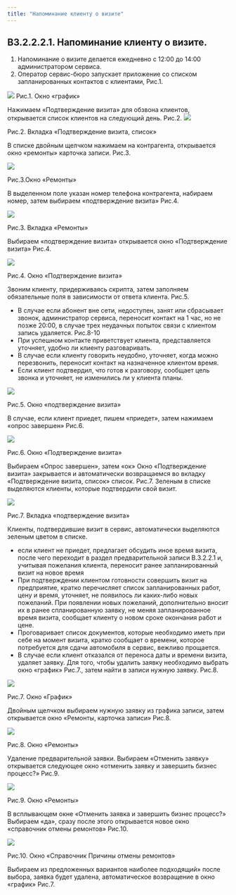 ```yaml
---
title: "Напоминание клиенту о визите"
---
```



## В3.2.2.2.1. Напоминание клиенту о визите.

1.  Напоминание о визите делается ежедневно с 12:00 до 14:00 администратором сервиса.
2.  Оператор сервис-бюро запускает приложение со списком запланированных контактов с клиентами, Рис.1.

![](notesorg/_attach/lu106561td1wc_tmp_226ffa4befadc7ce.png)
Рис.1. Окно «график»

Нажимаем «Подтверждение визита» для обзвона клиентов, открывается список клиентов на следующий день. Рис.2.
![](notesorg/_attach/lu106561td1wc_tmp_72a7eab450842f76.png)

Рис.2. Вкладка «Подтверждение визита, список»

В списке двойным щелчком нажимаем на контрагента, открывается окно «ремонты» карточка записи. Рис.3.

![](notesorg/_attach/lu106561td1wc_tmp_46e5fc4fb1d351e1.png)

Рис.3.Окно «Ремонты»

В выделенном поле указан номер телефона контрагента, набираем номер, затем выбираем «подтверждение визита» Рис.4.

![](notesorg/_attach/lu106561td1wc_tmp_154b6fd2132eed06.png)

Рис.3. Вкладка «Ремонты»

Выбираем «подтверждение визита» открывается окно «Подтверждение визита» Рис.4.

![](notesorg/_attach/lu106561td1wc_tmp_4bdb9196193775db.png)

Рис.4. Окно «Подтверждение визита»

Звоним клиенту, придерживаясь скрипта, затем заполняем обязательные поля в зависимости от ответа клиента. Рис.5.

-   В случае если абонент вне сети, недоступен, занят или сбрасывает звонок, администратор сервиса, переносит контакт на 1 час, но не позже 20:00, в случае трех неудачных попыток связи с клиентом запись удаляется. Рис.8-10 
-   При успешном контакте приветствует клиента, представляется уточняет, удобно ли клиенту разговаривать.
-   В случае если клиенту говорить неудобно, уточняет, когда можно перезвонить, переносит контакт на назначенное клиентом время.
-   Если клиент подтвердил, что готов к разговору, сообщает цель звонка и уточняет, не изменились ли у клиента планы.
  
![](notesorg/_attach/lu106561td1wc_tmp_4bdb9196193775db%201.png)

Рис.5. Окно «подтверждение визита»

В случае, если клиент приедет, пишем «приедет», затем нажимаем «опрос завершен» Рис.6.

![](notesorg/_attach/lu106561td1wc_tmp_7fb299940eda27fe.png)

Рис.6. Окно «Подтверждение визита»

Выбираем «Опрос завершен», затем «ок» Окно «Подтверждение визита» закрывается и автоматически возвращаемся во вкладку «Подтверждение визита, список» список. Рис.7. Зеленым в списке выделяются клиенты, которые подтвердили свой визит.

![](notesorg/_attach/lu106561td1wc_tmp_fba7f359f09385e1.png)

Рис.7. Вкладка «подтверждение визита»

Клиенты, подтвердившие визит в сервис, автоматически выделяются зеленым цветом в списке.

-   если клиент не приедет, предлагает обсудить иное время визита, после чего переходит в раздел предварительной записи В.3.2.2.1 и, учитывая пожелания клиента, переносит ранее запланированный визит на новое время    
-   При подтверждении клиентом готовности совершить визит на предприятие, кратко перечисляет список запланированных работ, цену и время, уточняет, не появилось ли каких-либо новых пожеланий. При появлении новых пожеланий, дополнительно вносит их в ранее спланированную заявку, не меняя запланированное время визита, сообщает клиенту о новом сроке окончания работ и цене.
-   Проговаривает список документов, которые необходимо иметь при себе на момент визита, кратко сообщает о времени, которое потребуется для сдачи автомобиля в сервис, вежливо прощается.
-   В случае если клиент отказался от переноса даты и времени визита, удаляет заявку. Для того, чтобы удалить заявку необходимо выбрать окно «график» Рис.7., затем найти в записи нужную заявку. Рис.8.

![](notesorg/_attach/lu106561td1wc_tmp_10e5f76e14673358.png)

Рис.7. Окно «График»

Двойным щелчком выбираем нужную заявку из графика записи, затем открывается окно «Ремонты, карточка записи» Рис.8.

![](notesorg/_attach/lu106561td1wc_tmp_10cda9b89110d66.png)

Рис.8. Окно «Ремонты»

Удаление предварительной заявки. Выбираем «Отменить заявку» открывается следующее окно «отменить заявку и завершить бизнес процесс?» Рис.9.

![](notesorg/_attach/lu106561td1wc_tmp_4088cb871dd3e218.png)

Рис.9. Окно «Ремонты»

В всплывающем окне «Отменить заявка и завершить бизнес процесс?» Выбираем «да», сразу после этого открывается новое окно «справочник отмены ремонтов» Рис.10.

![](notesorg/_attach/lu106561td1wc_tmp_9792eddf311369f8.png)

Рис.10. Окно «Справочник Причины отмены ремонтов»

Выбираем из предложенных вариантов наиболее подходящий» после выбора, заявка будет удалена, автоматическое возвращение в окно «график» Рис.7.


